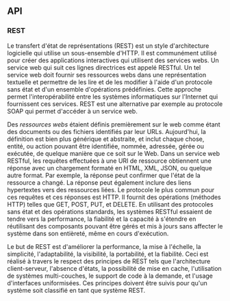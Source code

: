 ## API

### REST

Le transfert d'état de représentations (REST) est un style d'architecture logicielle qui utilise un
sous-ensemble d'HTTP. Il est communément utilisé pour créer des applications interactives qui
utilisent des services webs. Un service web qui suit ces lignes directrices est appelé RESTful. Un
tel service web doit fournir ses ressources webs dans une représentation textuelle et permettre de
les lire et de les modifier à l'aide d'un protocole sans état et d'un ensemble d'opérations
prédéfinies. Cette approche permet l'interopérabilité entre les systèmes informatiques sur
l'Internet qui fournissent ces services. REST est une alternative par exemple au protocole SOAP qui
permet d'accéder à un service web.

Des *ressources webs* étaient définis premièrement sur le web comme étant des documents ou des
fichiers identifiés par leur URLs. Aujourd'hui, la définition est bien plus générique et abstraite,
et inclut chaque chose, entité, ou action pouvant être identifiée, nommée, adressée, gérée ou
exécutée, de quelque manière que ce soit sur le Web. Dans un service web RESTful, les requêtes
effectuées à une URI de ressource obtiennent une réponse avec un chargement formaté en HTML, XML,
JSON, ou quelque autre format. Par exemple, la réponse peut confirmer que l'état de la ressource a
changé. La réponse peut également inclure des liens hypertextes vers des ressources liées. Le
protocole le plus commun pour ces requêtes et ces réponses est HTTP. Il fournit des opérations
(méthodes HTTP) telles que GET, POST, PUT, et DELETE. En utilisant des protocoles sans état et des
opérations standards, les systèmes RESTful essaient de tendre vers la performance, la fiabilité et
la capacité à s'étendre en réutilisant des composants pouvant être gérés et mis à jours sans
affecter le système dans son entièreté, même en cours d'exécution.

Le but de REST est d'améliorer la performance, la mise à l'échelle, la simplicité, l'adaptabilité,
la visibilité, la portabilité, et la fiabilité. Ceci est réalisé à travers le respect des principes
de REST tels que l'architecture client-serveur, l'absence d'états, la possibilité de mise en cache,
l'utilisation de systèmes multi-couches, le support de code à la demande, et l'usage d'interfaces
uniformisées. Ces principes doivent être suivis pour qu'un système soit classifié en tant que
système REST.
